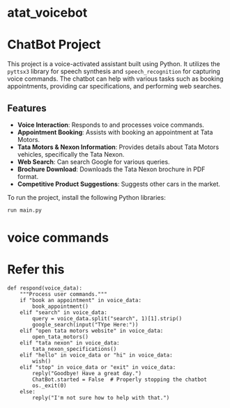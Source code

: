 # atat_voicebot
# ChatBot Project

This project is a voice-activated assistant built using Python. It utilizes the `pyttsx3` library for speech synthesis and `speech_recognition` for capturing voice commands. The chatbot can help with various tasks such as booking appointments, providing car specifications, and performing web searches.

## Features
- **Voice Interaction**: Responds to and processes voice commands.
- **Appointment Booking**: Assists with booking an appointment at Tata Motors.
- **Tata Motors & Nexon Information**: Provides details about Tata Motors vehicles, specifically the Tata Nexon.
- **Web Search**: Can search Google for various queries.
- **Brochure Download**: Downloads the Tata Nexon brochure in PDF format.
- **Competitive Product Suggestions**: Suggests other cars in the market.

To run the project, install the following Python libraries:

```
run main.py
```
# voice commands
# Refer this
```
def respond(voice_data):
    """Process user commands."""
    if "book an appointment" in voice_data:
        book_appointment()
    elif "search" in voice_data:
        query = voice_data.split("search", 1)[1].strip()
        google_search(input("TYpe Here:"))
    elif "open tata motors website" in voice_data:
        open_tata_motors()
    elif "tata nexon" in voice_data:
        tata_nexon_specifications()
    elif "hello" in voice_data or "hi" in voice_data:
        wish()
    elif "stop" in voice_data or "exit" in voice_data:
        reply("Goodbye! Have a great day.")
        ChatBot.started = False  # Properly stopping the chatbot
        os._exit(0)
    else:
        reply("I'm not sure how to help with that.")
```
